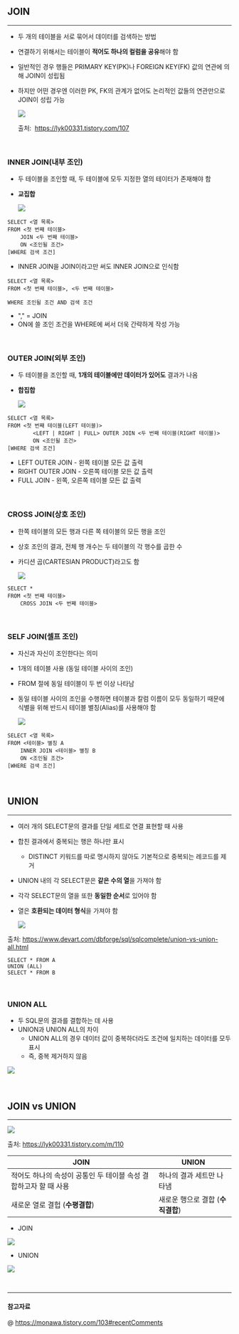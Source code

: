 ## JOIN
---
- 두 개의 테이블을 서로 묶어서 데이터를 검색하는 방법
- 연결하기 위해서는 테이블이 **적어도 하나의 컬럼을 공유**해야 함 
- 일반적인 경우 행들은 PRIMARY KEY(PK)나 FOREIGN KEY(FK) 값의 연관에 의해 JOIN이 성립됨 
- 하지만 어떤 경우엔 이러한 PK, FK의 관계가 없어도 논리적인 값들의 연관만으로 JOIN이 성립 가능
  
  ![](./img/joins.png)

  출처: &nbsp;https://lyk00331.tistory.com/107

<br>

### INNER JOIN(내부 조인)
- 두 테이블을 조인할 때, 두 테이블에 모두 지정한 열의 테이터가 존재해야 함
- **교집합**
  
  ![](./img/inner_join.png)

```MySQL
SELECT <열 목록>
FROM <첫 번째 테이블>
    JOIN <두 번째 테이블>
    ON <조인될 조건>
[WHERE 검색 조건]
```

- INNER JOIN을 JOIN이라고만 써도 INNER JOIN으로 인식함 
  
  
```MySQL
SELECT <열 목록>
FROM <첫 번째 테이블>, <두 번째 테이블>

WHERE 조인될 조건 AND 검색 조건 
```

- "," = JOIN 
- ON에 쓸 조인 조건을 WHERE에 써서 더욱 간략하게 작성 가능 

<br>

### OUTER JOIN(외부 조인)
- 두 테이블을 조인할 때, **1개의 테이블에만 데이터가 있어도** 결과가 나옴
- **합집합**
  
  ![](./img/outer_join.png)

```MySQL
SELECT <열 목록>
FROM <첫 번째 테이블(LEFT 테이블)>
        <LEFT | RIGHT | FULL> OUTER JOIN <두 번째 테이블(RIGHT 테이블)>
        ON <조인될 조건>
[WHERE 검색 조건]
```
- LEFT OUTER JOIN - 왼쪽 테이블 모든 값 출력 
- RIGHT OUTER JOIN - 오른쪽 테이블 모든 값 출력 
- FULL JOIN - 왼쪽, 오른쪽 테이블 모든 값 출력 

<br>

### CROSS JOIN(상호 조인)
- 한쪽 테이블의 모든 행과 다른 쪽 테이블의 모든 행을 조인
- 상호 조인의 결과, 전체 행 개수는 두 테이블의 각 행수를 곱한 수 
- 카디션 곱(CARTESIAN PRODUCT)라고도 함 
  
  ![](./img/cross_join.png)

```MySQL
SELECT *
FROM <첫 번째 테이블>
    CROSS JOIN <두 번째 테이블>
```

<br>

### SELF JOIN(셀프 조인)
- 자신과 자신이 조인한다는 의미 
- 1개의 테이블 사용 (동일 테이블 사이의 조인)
- FROM 절에 동일 테이블이 두 번 이상 나타남
- 동일 테이블 사이의 조인을 수행하면 테이블과 칼럼 이름이 모두 동일하기 때문에 식별을 위해 반드시 테이블 별칭(Alias)를 사용해야 함 

  ![](./IMG/self_join.png)

```MySQL
SELECT <열 목록>
FROM <테이블> 별칭 A
    INNER JOIN <테이블> 별칭 B
    ON <조인될 조건>
[WHERE 검색 조건]
```

<br>

## UNION
---
- 여러 개의 SELECT문의 결과를 단일 세트로 연결 표현할 때 사용 
- 합친 결과에서 중복되는 행은 하나만 표시 
  - DISTINCT 키워드를 따로 명시하지 않아도 기본적으로 중복되는 레코드를 제거 
- UNION 내의 각 SELECT문은 **같은 수의 열**을 가져야 함 
- 각각 SELECT문의 열을 또한 **동일한 순서**로 있어야 함 
- 열은 **호환되는 데이터 형식**을 가져야 함 
  
  ![](./img/union.png)
  

출처: https://www.devart.com/dbforge/sql/sqlcomplete/union-vs-union-all.html

```MySQL
SELECT * FROM A
UNION (ALL)
SELECT * FROM B
```

<br>

### UNION ALL 
- 두 SQL문의 결과를 결합하는 데 사용 
- UNION과 UNION ALL의 차이  
  - UNION ALL의 경우 데이터 값이 중복하더라도 조건에 일치하는 데이터를 모두 표시 
  - 즉, 중복 제거하지 않음
  
![](./img/UNIONALL.png)

<br>

## JOIN vs UNION
---
![](./IMG/UNION&JOIN.png)

출처: https://lyk00331.tistory.com/m/110

| JOIN                                               | UNION                                           |
|----------------------------------------------------|-------------------------------------------------|
|적어도 하나의 속성이 공통인 두 테이블 속성 결합하고자 할 때 사용 | 하나의 결과 세트만 나타냄               |
|새로운 열로 결헙 (**수평결합**)                     |새로운 행으로 결합 (**수직결합**)                   |

- JOIN
  
![](./img/join_ex.png)

- UNION
  
![](./img/union_ex.png)

<br>

---
#### 참고자료 
@ https://monawa.tistory.com/103#recentComments

